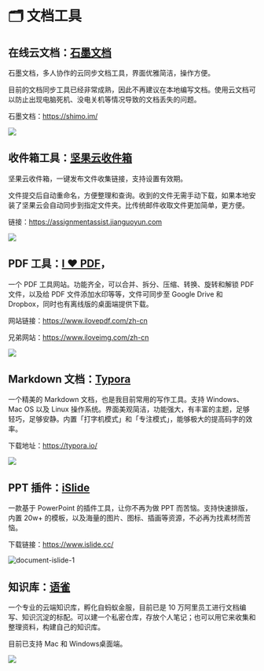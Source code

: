 # 🗂 文档工具



## 在线云文档：[石墨文档](https://shimo.im/)



石墨文档，多人协作的云同步文档工具，界面优雅简洁，操作方便。

 

目前的文档同步工具已经非常成熟，因此不再建议在本地编写文档。使用云文档可以防止出现电脑死机、没电关机等情况导致的文档丢失的问题。

 

石墨文档：https://shimo.im/



![](https://mayandev.oss-cn-hangzhou.aliyuncs.com/blog/daily-share-4.png)



## 收件箱工具：[坚果云收件箱](https://assignmentassist.jianguoyun.com)

 

坚果云收件箱，一键发布文件收集链接，支持设置有效期。

 

文件提交后自动重命名，方便整理和查询。收到的文件无需手动下载，如果本地安装了坚果云会自动同步到指定文件夹。比传统邮件收取文件更加简单，更方便。

 

链接：https://assignmentassist.jianguoyun.com

 

![](https://mayandev.oss-cn-hangzhou.aliyuncs.com/blog/daily-share-5.png)





## PDF 工具：[I ❤️ PDF](https://www.ilovepdf.com/zh-cn)，



一个 PDF 工具网站。功能齐全，可以合并、拆分、压缩、转换、旋转和解锁 PDF 文件，以及给 PDF 文件添加水印等等，文件可同步至 Google Drive 和 Dropbox，同时也有离线版的桌面端提供下载。



网站链接：https://www.ilovepdf.com/zh-cn



兄弟网站：https://www.iloveimg.com/zh-cn



![](https://mayandev.oss-cn-hangzhou.aliyuncs.com/blog/daily-share-document-1.png)

## Markdown 文档：[Typora](https://typora.io/) 



一个精美的 Markdown 文档，也是我目前常用的写作工具。支持 Windows、Mac OS 以及 Linux 操作系统。界面美观简洁，功能强大，有丰富的主题，足够轻巧，足够安静。内置「打字机模式」和「专注模式」，能够极大的提高码字的效率。



下载地址：https://typora.io/

![](https://mayandev.oss-cn-hangzhou.aliyuncs.com/blog/document-typora.png)



## PPT 插件：[iSlide](https://www.islide.cc/)



一款基于 PowerPoint 的插件工具，让你不再为做 PPT 而苦恼。支持快速排版，内置 20w+ 的模板，以及海量的图片、图标、插画等资源，不必再为找素材而苦恼。



下载链接：https://www.islide.cc/

![document-islide-1](https://mayandev.oss-cn-hangzhou.aliyuncs.com/blog/document-islide-1.png)



## 知识库：[语雀](https://www.yuque.com/)

一个专业的云端知识库，孵化自蚂蚁金服，目前已是 10 万阿里员工进行文档编写、知识沉淀的标配。可以建一个私密仓库，存放个人笔记；也可以用它来收集和整理资料，构建自己的知识库。

目前已支持 Mac 和 Windows桌面端。

![](https://mayandev.oss-cn-hangzhou.aliyuncs.com/blog/document-yuque.png)